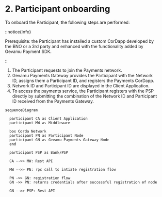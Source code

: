 # 2. Participant onboarding

To onboard the Participant, the following steps are performed:

::notice{info}
  
  Prerequisite: the Participant has installed a custom CorDapp developed by the BNO or a 3rd party and enhanced with the functionality added by Gevamu Payment SDK.

::

1. The Participant requests to join the Payments network.
2. Gevamu Payments Gateway provides the Participant with the Network ID, assigns them a Participant ID, and registers the Payments CorDapp.
3. Network ID and Participant ID are displayed in the Client Application.
4. To access the payments service, the Participant registers with the PSP directly by submitting the combination of the Network ID and Participant ID received from the Payments Gateway.

```mermaid
sequenceDiagram

  participant CA as Client Application
  participant MW as Middleware 

  box Corda Network
  participant PN as Participant Node
  participant GN as Gevamu Payments Gateway Node
  end

  participant PSP as Bank/PSP

  CA -->> MW: Rest API

  MW -->> PN: rpc call to intiate registration flow

  PN ->> GN: registration flow
  GN ->> PN: returns credentials after successful registration of node 

  GN -->> PSP: Rest API
  
```